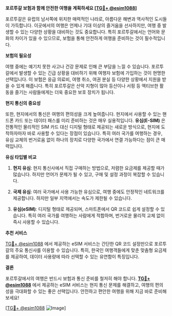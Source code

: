 **포르투갈 보험과 함께 안전한 여행을 계획하세요 [[TG💪+ @esim1088](https://t.me/s/esim1088)]**

포르투갈은 유럽의 남서쪽에 위치한 매력적인 나라로, 아름다운 해변과 역사적인 도시들이 가득합니다. 이곳에서의 여행은 언제나 기대 이상의 즐거움을 선사하지만, 여행 중 발생할 수 있는 다양한 상황을 대비하는 것도 중요합니다. 특히 포르투갈에서는 언어와 문화의 차이가 있을 수 있으므로, 보험을 통해 안전하게 여행을 준비하는 것이 필수적입니다.

**보험의 필요성**

여행 중에는 예기치 못한 사고나 건강 문제로 인해 큰 부담을 느낄 수 있습니다. 포르투갈에서 발생할 수 있는 긴급 상황을 대비하기 위해 여행자 보험에 가입하는 것이 현명한 선택입니다. 이 보험은 응급 의료비, 여행 취소, 여권 분실 등 다양한 상황에서 지원을 받을 수 있게 해줍니다. 특히 포르투갈은 산악 지형이 많아 등산이나 서핑 등 액티브한 활동을 즐기는 사람들에게는 더욱 중요한 보호 장치가 됩니다.

**현지 통신의 중요성**

또한, 현지에서의 통신은 여행의 편의성을 크게 높여줍니다. 현지에서 사용할 수 있는 핸드폰 카드 또는 데이터 패스를 미리 준비하는 것은 매우 실용적입니다. **유심(E-SIM)** 은 전통적인 물리적인 SIM 카드 대신 디지털 형태로 제공되는 새로운 방식으로, 현지에 도착하자마자 바로 사용할 수 있다는 장점이 있습니다. 특히 여러 국가를 여행하는 경우, 유심 교체의 번거로움 없이 하나의 장치로 다양한 국가에서 연결 가능하다는 점이 큰 매력입니다.

**유심 타입별 비교**

1. **현지 유심**: 현지 통신사에서 직접 구매하는 방법으로, 저렴한 요금제를 제공할 때가 많습니다. 하지만 언어가 문제가 될 수 있고, 구매 및 설정 과정이 복잡할 수 있습니다.
   
2. **국제 유심**: 여러 국가에서 사용 가능한 유심으로, 여행 중에도 안정적인 네트워크를 제공합니다. 하지만 일부 지역에서는 속도가 제한될 수 있습니다.

3. **유심(eSIM)**: 디지털 형태로 제공되며, 스마트폰에서 QR 코드로 쉽게 설정할 수 있습니다. 특히 여러 국가를 여행하는 사람에게 적합하며, 번거로운 물리적 교체 없이 즉시 사용할 수 있습니다.

**추천 서비스**

[TG💪+ @esim1088](https://t.me/s/esim1088) 에서 제공하는 eSIM 서비스는 간단한 QR 코드 설정만으로 포르투갈의 주요 통신사를 이용할 수 있습니다. 특히, 한국인 여행객들에게 맞춘 맞춤형 요금제를 제공하여, 데이터 사용량에 따라 선택할 수 있는 유연함이 특징입니다.

**결론**

포르투갈에서의 여행은 반드시 보험과 통신 준비를 철저히 해야 합니다. **[TG💪+ @esim1088](https://t.me/s/esim1088)** 에서 제공하는 eSIM 서비스는 현지 통신 문제를 해결하고, 여행의 편의성을 극대화할 수 있는 좋은 선택입니다. 안전하고 편안한 여행을 위해 지금 바로 준비해보세요!

[[TG💪+ @esim1088](https://t.me/s/esim1088) ![Image](https://i.postimg.cc/Y0z9fWf4/image.png)]